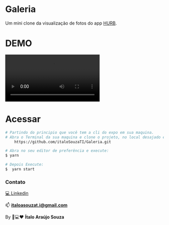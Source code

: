 # Galeria
Um mini clone da visualização de fotos do app [HURB](https://www.hurb.com/br/?cmp=285992&prm=515&gclid=Cj0KCQjwlK-WBhDjARIsAO2sErQAwa2j6p3KTcp4aWPQmTq4GuspeWenOpmW91DauDYZmcK2oFi-zQcaAuonEALw_wcB).


# DEMO
![](https://user-images.githubusercontent.com/52186505/178309303-58f2a84c-3671-47bf-8e35-d002b853861d.MP4)


# Acessar
```bash
# Partindo do principio que você tem a cli do expo em sua maquina.
# Abra o Terminal da sua maquina e clone o projeto, no local desajado execute:
    https://github.com/italoSouzaTI/Galeria.git

# Abra no seu editor de preferência e execute:
$ yarn

# Depois Execute:
$  yarn start 

```

### Contato
[💻 Linkedin](https://www.linkedin.com/in/%C3%ADtaloasouzati/)

📫 **italoasouzat.i@gmail.com**

By 📱💻❤ **Ítalo Araújo Souza**